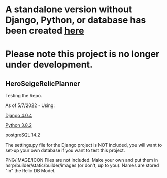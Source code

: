 # A standalone version without Django, Python, or database has been created [here](https://github.com/btakahashi-90/webpages/tree/main/hsrp)

# Please note this project is no longer under development.

## HeroSeigeRelicPlanner

Testing the Repo.

As of 5/7/2022 - Using:

[Django 4.0.4](https://docs.djangoproject.com/en/4.0/)

[Python 3.8.2](https://www.python.org/downloads/release/python-382/)

[postgreSQL 14.2](https://www.postgresql.org/)

The settings.py file for the Django project is NOT included, you will want to set-up your own database if you want to test this project.

PNG/IMAGE/ICON Files are not included. Make your own and put them in hsrp/builder/static/builder/images (or don't, up to you). Names are stored "in" the Relic DB Model.
